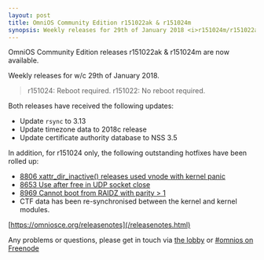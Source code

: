 ```yaml
---
layout: post
title: OmniOS Community Edition r151022ak & r151024m
synopsis: Weekly releases for 29th of January 2018 <i>r151024m/r151022ak</i>
---
```


OmniOS Community Edition releases r151022ak & r151024m are now available.

Weekly releases for w/c 29th of January 2018.
> r151024: Reboot required.
> r151022: No reboot required.

Both releases have received the following updates:

* Update `rsync` to 3.13
* Update timezone data to 2018c release
* Update certificate authority database to NSS 3.5

In addition, for r151024 only, the following outstanding hotfixes have been
rolled up:

* [8806 xattr_dir_inactive() releases used vnode with kernel panic](https://www.illumos.org/issues/8806)
* [8653 Use after free in UDP socket close](https://www.illumos.org/issues/8653)
* [8969 Cannot boot from RAIDZ with parity > 1](https://www.illumos.org/issues/8969)
* CTF data has been re-synchronised between the kernel and kernel modules.

[https://omniosce.org/releasenotes](/releasenotes.html)

Any problems or questions, please get in touch via
[the lobby](https://gitter.im/omniosorg/Lobby) or
[#omnios on Freenode](http://webchat.freenode.net?randomnick=1&channels=%23omnios&uio=d4)

